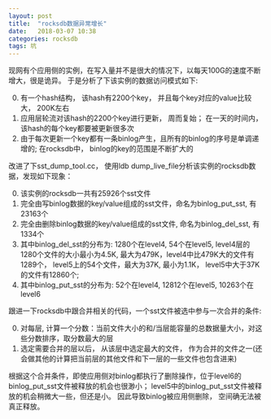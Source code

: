 ```yaml
---
layout: post
title:  "rocksdb数据异常增长"
date:   2018-03-07 10:38
categories: rocksdb
tags: 坑
---
```


现网有个应用侧的实例，在写入量并不是很大的情况下，以每天100G的速度不断增大，很是诡异。 于是分析了下该实例的数据访问模式如下:

0. 有一个hash结构， 该hash有2200个key， 并且每个key对应的value比较大， 200K左右
1. 应用层轮流对该hash的2200个key进行更新， 周而复始； 在一天的时间内， 该hash的每个key都要被更新很多次
2. 由于每次更新一个key都有一条binlog产生，且所有的binlog的序号是单调递增的; 在rocksdb中， binlog的key的范围是不断扩大的

改进了下sst_dump_tool.cc， 使用ldb dump_live_file分析该实例的rocksdb数据，发现如下现象：

0. 该实例的rocksdb一共有25926个sst文件
1. 完全由写binlog数据的key/value组成的sst文件，命名为binlog_put_sst, 有23163个
2. 完全由删除binlog数据的key/value组成的sst文件, 命名为binlog_del_sst, 有1334个
3. 其中binlog_del_sst的分布为: 1280个在level4, 54个在level5, level4层的1280个文件的大小最小为4.5K, 最大为479K，level4中比479K大的文件有1289个， level5上的54个文件，最大为37K, 最小为1.1K， level5中大于37K的文件有12860个;
4. 其中binlog_put_sst的分布为: 52个在level4, 12812个在level5, 10263个在level6

跟进一下rocksdb中跟合并相关的代码，一个sst文件被选中参与一次合并的条件:

0. 对每层,  计算一个分数：当前文件大小的和/当层能容量的总数据量大小，对这些分数排序，取分数最大的层
1. 选定需要合并的层以后， 从该层中选定最大的文件， 作为合并的文件之一(还会做其他的计算把当前层的其他文件和下一层的一些文件也包含进来)

根据这个合并条件，即使应用侧对binlog都执行了删除操作，位于level6的binlog_put_sst文件被释放的机会也很渺小； level5中的binlog_put_sst文件被释放的机会稍微大一些，但还是小。 因此导致binlog被应用侧删除， 空间确无法被真正释放。
